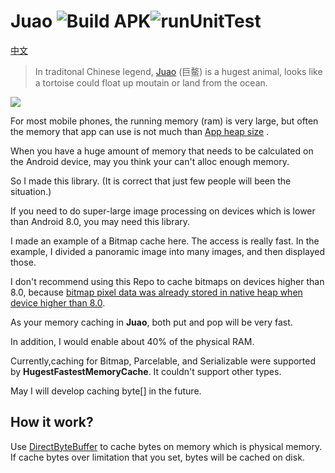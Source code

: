 # Juao ![Build APK](https://github.com/BruceWind/Juao/workflows/Build%20APK/badge.svg?branch=master)![runUnitTest](https://github.com/BruceWind/Juao/workflows/runUnitTest/badge.svg)

[中文](https://github.com/BruceWind/HugestFastestMemoryCache/blob/master/README_zh.md)

> In traditonal Chinese legend, [Juao](https://www.wikiwand.com/zh-cn/%E9%B3%8C) (巨鳌) is a hugest animal, looks like a tortoise could float up moutain or land from the ocean.

![](https://github.com/BruceWind/Juao/raw/master/image/juao.png)

For most mobile phones, the running memory (ram) is very large, but often the memory that app can use is not much than [App heap size](https://developer.android.com/topic/performance/memory#CheckHowMuchMemory) .

When you have a huge amount of memory that needs to be calculated on the Android device, may you think your can't alloc enough memory.

So I made this library. (It is correct that just few people will been the situation.)


If you need to do super-large image processing on devices which is lower than Android 8.0, you may need this library.


I made an example of a Bitmap cache here. The access is really fast. In the example, I divided a panoramic image into many images, and then displayed those.


I don't recommend using this Repo to cache bitmaps on devices higher than 8.0, because [bitmap pixel data was already stored in native heap when device higher than 8.0](https://developer.android.google.cn/topic/performance/graphics/manage-memory).

As your memory caching in **Juao**, both put and pop will be very fast.


In addition, I would enable about 40% of the physical RAM.




Currently,caching for Bitmap, Parcelable, and Serializable were supported by **HugestFastestMemoryCache**. It couldn't support other types. 

May I will develop caching byte[] in the future.

## How it work?
Use [DirectByteBuffer](https://chromium.googlesource.com/android_tools/+/2403/sdk/sources/android-22/java/nio/DirectByteBuffer.java) 
 to cache bytes on memory which is physical memory. If cache bytes over limitation that you set, bytes will be cached on disk.
